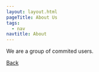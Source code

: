 ```yaml
---
layout: layout.html
pageTitle: About Us
tags:
  - nav
navtitle: About
---
```


We are a group of commited users.

[Back](/)